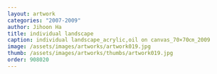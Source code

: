 ```yaml
---
layout: artwork 
categories: "2007-2009"
author: Jihoon Ha 
title: individual landscape 
caption: individual landscape_acrylic,oil on canvas_70×70㎝_2009 
image: /assets/images/artworks/artwork019.jpg 
thumb: /assets/images/artworks/thumbs/artwork019.jpg 
order: 908020
---
```

